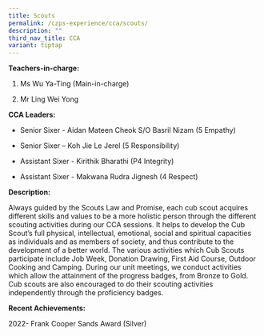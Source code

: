 ```yaml
---
title: Scouts
permalink: /czps-experience/cca/scouts/
description: ""
third_nav_title: CCA
variant: tiptap
---
```

<p><strong>Teachers-in-charge:&nbsp;</strong>
</p>
<ol data-tight="true" class="tight">
<li>
<p>Ms Wu Ya-Ting (Main-in-charge)</p>
</li>
<li>
<p>Mr Ling Wei Yong</p>
</li>
</ol>
<p><strong>CCA Leaders:</strong>
</p>
<ul data-tight="true" class="tight">
<li>
<p>Senior Sixer - Aidan Mateen Cheok S/O Basril Nizam (5 Empathy)</p>
</li>
<li>
<p>Senior Sixer – Koh Jie Le Jerel (5 Responsibility)</p>
</li>
<li>
<p>Assistant Sixer - Kirithik Bharathi&nbsp;(P4 Integrity)</p>
</li>
<li>
<p>Assistant Sixer - Makwana Rudra Jignesh (4 Respect)</p>
</li>
</ul>
<p><strong>Description:&nbsp;</strong>
</p>
<p>Always guided by the Scouts Law and Promise, each cub scout acquires different
skills and values to be a more holistic person through the different scouting
activities during our CCA sessions. It helps to develop the Cub Scout’s
full physical, intellectual, emotional, social and spiritual capacities
as individuals and as members of society, and thus contribute to the development
of a better world. The various activities which Cub Scouts participate
include Job Week, Donation Drawing, First Aid Course, Outdoor Cooking and
Camping. During our unit meetings, we conduct activities which allow the
attainment of the progress badges, from Bronze to Gold. Cub scouts are
also encouraged to do their scouting activities independently through the
proficiency badges. &nbsp;&nbsp;</p>
<p><strong>Recent Achievements:</strong>
</p>
<p>2022- Frank Cooper Sands Award (Silver)</p>
<p></p>